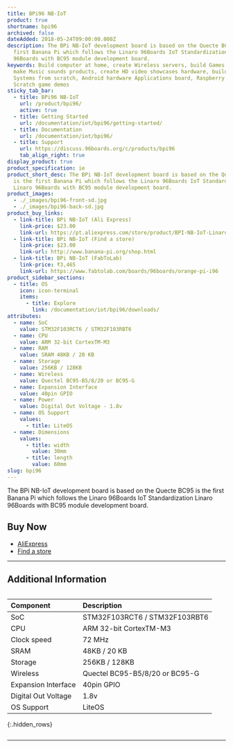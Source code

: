 ```yaml
---
title: BPi96 NB-IoT
product: true
shortname: bpi96
archived: false
dateAdded: 2018-05-24T09:00:00.000Z
description: The BPi NB-IoT development board is based on the Quecte BC95 is the
  first Banana Pi which follows the Linaro 96Boards IoT Standardization Linaro
  96Boards with BC95 module development board.
keywords: Build computer at home, create Wireless servers, build Games consoles,
  make Music sounds products, create HD video showcases hardware, build Audio
  Systems from scratch, Android hardware Applications board, Raspberry Pi
  Scratch game demos
sticky_tab_bar:
  - title: BPi96 NB-IoT
    url: /product/bpi96/
    active: true
  - title: Getting Started
    url: /documentation/iot/bpi96/getting-started/
  - title: Documentation
    url: /documentation/iot/bpi96/
  - title: Support
    url: https://discuss.96boards.org/c/products/bpi96
    tab_align_right: true
display_product: true
product_specification: ie
product_short_desc: The BPi NB-IoT development board is based on the Quecte BC95
  is the first Banana Pi which follows the Linaro 96Boards IoT Standardization
  Linaro 96Boards with BC95 module development board.
product_images:
  - ./_images/bpi96-front-sd.jpg
  - ./_images/bpi96-back-sd.jpg
product_buy_links:
  - link-title: BPi NB-IoT (Ali Express)
    link-price: $23.00
    link-url: https://pt.aliexpress.com/store/product/BPI-NB-IoT-Linaro-96Boards-with-Quecte-BC95-module-developent-board/302756_32849214414.html?spm=2114.12010612.0.0.5c76d209TDr2v8
  - link-title: BPi NB-IoT (Find a store)
    link-price: $23.00
    link-url: http://www.banana-pi.org/shop.html
  - link-title: BPi NB-IoT (FabToLab)
    link-price: ₹3,465
    link-url: https://www.fabtolab.com/boards/96boards/orange-pi-i96
product_sidebar_sections:
  - title: OS
    icon: icon-terminal
    items:
      - title: Explore
        link: /documentation/iot/bpi96/downloads/
attributes:
  - name: SoC
    value: STM32F103RCT6 / STM32F103RBT6
  - name: CPU
    value: ARM 32-bit CortexTM-M3
  - name: RAM
    value: SRAM 48KB / 20 KB
  - name: Storage
    value: 256KB / 128KB
  - name: Wireless
    value: Quectel BC95-B5/8/20 or BC95-G
  - name: Expansion Interface
    value: 40pin GPIO
  - name: Power
    value: Digital Out Voltage - 1.8v
  - name: OS Support
    values:
      - title: LiteOS
  - name: Dimensions
    values:
      - title: width
        value: 30mm
      - title: length
        value: 60mm
slug: bpi96
---
```

The BPi NB-IoT development board is based on the Quecte BC95 is the first Banana Pi which follows the Linaro 96Boards IoT Standardization Linaro 96Boards with BC95 module development board.

## Buy Now

- [AliExpress](https://pt.aliexpress.com/store/product/BPI-NB-IoT-Linaro-96Boards-with-Quecte-BC95-module-developent-board/302756_32849214414.html?spm=2114.12010612.0.0.5c76d209TDr2v8)
- [Find a store](http://www.banana-pi.org/shop.html)

***

## Additional Information
<div style="overflow-x:scroll;" markdown="1">

|   Component          |   Description                   |
|:---------------------|:--------------------------------|
|  SoC                 | STM32F103RCT6 / STM32F103RBT6   |
|  CPU                 | ARM 32-bit CortexTM-M3          |
|  Clock speed         | 72 MHz                          |
|  SRAM                | 48KB / 20 KB                    |
|  Storage             | 256KB / 128KB                   |
|  Wireless            | Quectel BC95-B5/8/20 or BC95-G  |
|  Expansion Interface | 40pin GPIO                      |
|  Digital Out Voltage | 1.8v                            |
|  OS Support          | LiteOS                          |
{:.hidden_rows}

</div>

***
